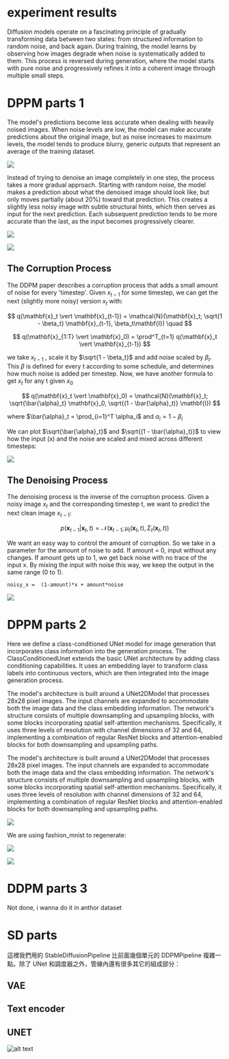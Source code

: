 # experiment results

Diffusion models operate on a fascinating principle of gradually transforming data between two states: from structured information to random noise, and back again. During training, the model learns by observing how images degrade when noise is systematically added to them. This process is reversed during generation, where the model starts with pure noise and progressively refines it into a coherent image through multiple small steps.

# DPPM parts 1

The model's predictions become less accurate when dealing with heavily noised images. When noise levels are low, the model can make accurate predictions about the original image, but as noise increases to maximum levels, the model tends to produce blurry, generic outputs that represent an average of the training dataset.

![](./input_data_1.png)

Instead of trying to denoise an image completely in one step, the process takes a more gradual approach. Starting with random noise, the model makes a prediction about what the denoised image should look like, but only moves partially (about 20%) toward that prediction. This creates a slightly less noisy image with subtle structural hints, which then serves as input for the next prediction. Each subsequent prediction tends to be more accurate than the last, as the input becomes progressively clearer.

![](./predict_data_1.png)

![](./predict_data_2.png)

## The Corruption Process
The DDPM paper describes a corruption process that adds a small amount of noise for every 'timestep'. Given $x_{t-1}$ for some timestep, we can get the next (slightly more noisy) version $x_t$ with:

$$
q(\mathbf{x}_t \vert \mathbf{x}_{t-1}) = \mathcal{N}(\mathbf{x}_t; \sqrt{1 - \beta_t} \mathbf{x}_{t-1}, \beta_t\mathbf{I}) \quad
$$

$$
q(\mathbf{x}_{1:T} \vert \mathbf{x}_0) = \prod^T_{t=1} q(\mathbf{x}_t \vert \mathbf{x}_{t-1})
$$

we take $x_{t-1}$ , scale it by $\sqrt{1 - \beta_t}$ and add noise scaled by $\beta_t$. This $\beta$ is defined for every t according to some schedule, and determines how much noise is added per timestep. Now, we have another formula to get $x_t$ for any t given $x_0$

$$
q(\mathbf{x}_t \vert \mathbf{x}_0) = \mathcal{N}(\mathbf{x}_t; \sqrt{\bar{\alpha}_t} \mathbf{x}_0, \sqrt{(1 - \bar{\alpha}_t)} \mathbf{I})
$$

where $\bar{\alpha}_t = \prod_{i=1}^T \alpha_i$ and $\alpha_i = 1-\beta_i$

We can plot $\sqrt{\bar{\alpha}_t}$ and $\sqrt{(1 - \bar{\alpha}_t)}$ to view how the input (x) and the noise are scaled and mixed across different timesteps:

![](./corruption_process.png)

## The Denoising Process

The denoising process is the inverse of the corruption process. Given a noisy image $x_t$ and the corresponding timestep t, we want to predict the next clean image $x_{t-1}$:

$$
p(\mathbf{x}_{t-1} \vert \mathbf{x}_t, t) = \mathcal{N}(\mathbf{x}_{t-1}; \mu_t(\mathbf{x}_t, t), \Sigma_t(\mathbf{x}_t, t))
$$

We want an easy way to control the amount of corruption. So we take in a parameter for the amount of noise to add. If amount = 0, input without any changes. If amount gets up to 1, we get back noise with no trace of the input x. By mixing the input with noise this way, we keep the output in the same range (0 to 1).

`noisy_x =  (1-amount)*x + amount*noise`

![](./denoising_process.png)

# DPPM parts 2
Here we define a class-conditioned UNet model for image generation that incorporates class information into the generation process. The ClassConditionedUnet extends the basic UNet architecture by adding class conditioning capabilities. It uses an embedding layer to transform class labels into continuous vectors, which are then integrated into the image generation process.

The model's architecture is built around a UNet2DModel that processes 28x28 pixel images. The input channels are expanded to accommodate both the image data and the class embedding information. The network's structure consists of multiple downsampling and upsampling blocks, with some blocks incorporating spatial self-attention mechanisms. Specifically, it uses three levels of resolution with channel dimensions of 32 and 64, implementing a combination of regular ResNet blocks and attention-enabled blocks for both downsampling and upsampling paths.

The model's architecture is built around a UNet2DModel that processes 28x28 pixel images. The input channels are expanded to accommodate both the image data and the class embedding information. The network's structure consists of multiple downsampling and upsampling blocks, with some blocks incorporating spatial self-attention mechanisms. Specifically, it uses three levels of resolution with channel dimensions of 32 and 64, implementing a combination of regular ResNet blocks and attention-enabled blocks for both downsampling and upsampling paths.

![](./classcondition_unet_Arch.png)

We are using fashion_mnist to regenerate: 

![](./input_data_2.png)

![](./predict_data_3.png)

# DDPM parts 3

Not done, i wanna do it in anthor dataset

# SD parts
這裡我們用的 StableDiffusionPipeline 比前面幾個單元的 DDPMPipeline 複雜一點。除了 UNet 和調度器之外，管線內還有很多其它的組成部分：

## VAE
## Text encoder
## UNET

![alt text](image.png)